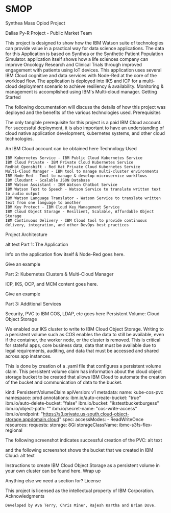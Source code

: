 # SMOP
Synthea Mass Opiod Project

Dallas Py-R Project - Public Market Team

This project is designed to show how the IBM Watson suite of technologies can provide value in a practical way for data science applications. The data for this Application is based on Synthea or the Synthetic Patient Population Simulator. application itself shows how a life sciences company can improve Oncology Research and Clinical Trials through improved engagement with patients using IoT devices. This application uses several IBM Cloud cognitive and data services with Node-Red at the core of the workload flow. The application is deployed into IKS and ICP for a multi-cloud deployment scenario to achieve resiliency & availability. Monitoring & management is accomplished using IBM's Multi-cloud manager.
Getting Started

The following documentation will discuss the details of how this project was deployed and the benefits of the various technologies used.
Prerequisites

The only tangible prerequisite for this project is a paid IBM Cloud account. For successful deployment, it is also important to have an understanding of cloud native application development, kubernetes systems, and other cloud technologies.

An IBM Cloud account can be obtained here
Technology Used

    IBM Kubernetes Service - IBM Public Cloud Kubernetes Service
    IBM Cloud Private - IBM Private Cloud Kubernetes Service
    RedHat Openshift - Red Hat Private Cloud Kubernetes Service
    Multi-Cloud Manager - IBM tool to manage multi-cluster environments
    IBM Node Red - Tool to manage & develop microservice workflows
    IBM Cloudant - Scalable JSON Database
    IBM Watson Assistant - IBM Watson Chatbot Service
    IBM Watson Text to Speech - Watson Service to translate written text to audio output
    IBM Watson Language Translator - Watson Service to translate written text from one language to another
    IBM Key Protect - IBM Cloud Key Management Service
    IBM Cloud Object Storage - Resilient, Scalable, Affordable Object Storage
    IBM Continuous Delivery - IBM Cloud tool to provide continuous delivery, integration, and other DevOps best practices

Project Architecture

alt text
Part 1: The Application

Info on the application flow itself & Node-Red goes here.

Give an example

Part 2: Kubernetes Clusters & Multi-Cloud Manager

ICP, IKS, OCP, and MCM content goes here.

Give an example

Part 3: Additional Services

Security, PVC to IBM COS, LDAP, etc goes here
Persistent Volume: Cloud Object Storage

We enabled our IKS cluster to write to IBM Cloud Object Storage. Writing to a persistent volume such as COS enables the data to still be available, even if the container, the worker node, or the cluster is removed. This is critical for stateful apps, core business data, data that must be available due to legal requirements, auditing, and data that must be accessed and shared across app instances.

This is done by creation of a .yaml file that configures a persistent volume claim. This persistent volume claim has information about the cloud object storage bucket to be created that allows IBM Cloud to automate the creation of the bucket and communication of data to the bucket.

kind: PersistentVolumeClaim
apiVersion: v1
metadata:
  name: kube-cos-pvc
  namespace: prod
  annotations:
    ibm.io/auto-create-bucket: "true"
    ibm.io/auto-delete-bucket: "false"
    ibm.io/bucket: "ikstestbucketburgess"
    ibm.io/object-path: ""
    ibm.io/secret-name: "cos-write-access"
    ibm.io/endpoint: "https://s3.private.us-south.cloud-object-storage.appdomain.cloud"
spec:
  accessModes:
    - ReadWriteOnce
  resources:
    requests:
      storage: 8Gi 
  storageClassName: ibmc-s3fs-flex-regional

The following screenshot indicates successful creation of the PVC: alt text

and the following screenshot shows the bucket that we created in IBM Cloud: alt text

Instructions to create IBM Cloud Object Storage as a persistent volume in your own cluster can be found here.
Wrap up

Anything else we need a section for?
License

This project is licensed as the intellectual property of IBM Corporation.
Acknowledgments

    Developed by Ava Terry, Chris Miner, Rajesh Kartha and Brian Dove.
    
